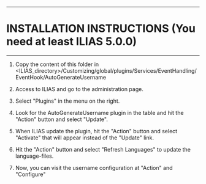 ******************************************************************************
# INSTALLATION INSTRUCTIONS   (You need at least ILIAS 5.0.0)
******************************************************************************

1. Copy the content of this folder in <ILIAS_directory>/Customizing/global/plugins/Services/EventHandling/EventHook/AutoGenerateUsername

2. Access to ILIAS and go to the administration page.

3. Select "Plugins" in the menu on the right.

5. Look for the AutoGenerateUsername plugin in the table and hit the "Action" button and select "Update".

6. When ILIAS update the plugin, hit the "Action" button and select "Activate" that will appear instead of the "Update" link.

7. Hit the "Action" button and select "Refresh Languages" to update the language-files.

8. Now, you can visit the username configuration at "Action" and "Configure"